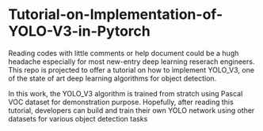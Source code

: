 # Tutorial-on-Implementation-of-YOLO-V3-in-Pytorch

Reading codes with little comments or help document could be a hugh headache especially for most new-entry deep learning reserach engineers. This repo is projected to offer a tutorial on how to implement YOLO_V3, one of the state of art deep learning algorithms for object detection. 

In this work, the YOLO_V3 algorithm is trained from stratch using Pascal VOC dataset for demonstration purpose. Hopefully, after reading this tutorial, developers can build and train their own YOLO network using other datasets for various object detection tasks


